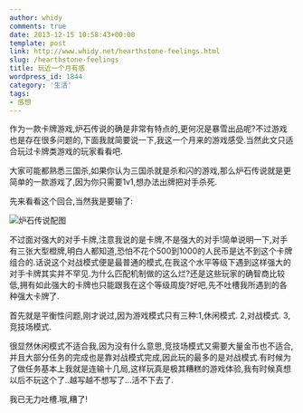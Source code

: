 ```yaml
---
author: whidy
comments: true
date: 2013-12-15 10:58:43+00:00
template: post
link: http://www.whidy.net/hearthstone-feelings.html
slug: /hearthstone-feelings
title: 玩近一个月有感
wordpress_id: 1844
category: '生活'
tags:
- 感想
---
```


作为一款卡牌游戏,炉石传说的确是非常有特点的,更何况是暴雪出品呢?不过游戏也是存在很多问题的,下面我就简要说一下,我这一个月来的游戏感受.当然此文只适合玩过卡牌类游戏的玩家看看吧.

大家可能都熟悉三国杀,如果你认为三国杀就是杀和闪的游戏,那么炉石传说就是更简单的一款游戏了,因为你只需要1v1,想办法出牌把对手杀死.

先来看看这个回合,当然我是要输了:

![炉石传说配图 ](http://www.whidy.net/wp-content/uploads/2013/12/lscs-400x257.jpg)

不过面对强大的对手卡牌,注意我说的是卡牌,不是强大的对手!简单说明一下,对手有三张大型橙牌,明白人都知道,恐怕不花个500到1000的人民币是达不到这个卡牌组合的.话说这个对战模式便是最普通的模式,在我这个水平等级下遇到这样强大的对手卡牌其实并不罕见.为什么匹配机制做的这么烂?还是这些玩家的确智商比较低,拥有如此强大的卡牌也只能跟我在这个等级周旋?好吧,先不吐槽我所遇到的各种强大卡牌了.

首先就是平衡性问题,刚才说过,因为游戏模式只有三种:1,休闲模式. 2,对战模式. 3,竞技场模式.

很显然休闲模式不适合我,因为没有什么意思,竞技场模式又需要大量金币也不适合,并且大部分任务的完成也是靠对战模式完成,因此玩的最多的是对战模式.有时候为了做任务基本上我就是连输十几局,这样玩真是极其糟糕的游戏体验,我有时候真想以后不玩这个了..越写越不想写了...活不下去了.

我已无力吐槽.哦,糟了!
